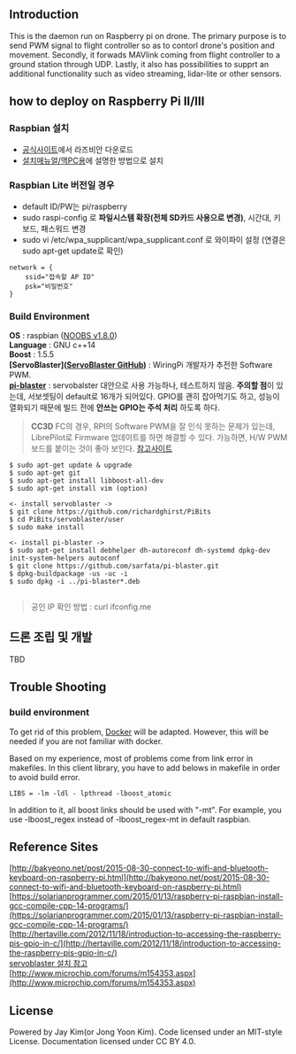 ## Introduction  
  
This is the daemon run on Raspberry pi on drone. The primary purpose is to send PWM signal to flight controller so as to contorl drone's position and movement. Secondly, it forwads MAVlink coming from flight controller to a ground station through UDP. Lastly, it also has possibilities to supprt an additional functionality such as video streaming, lidar-lite or other sensors.  

## how to deploy on Raspberry Pi II/III
  
### Raspbian 설치    
  
  - [공식사이트](https://www.raspberrypi.org/downloads/raspbian/)에서 라즈비안 다운로드  
  - [설치매뉴얼/맥PC용](https://www.raspberrypi.org/documentation/installation/installing-images/mac.md)에 설명한 방법으로 설치   
 
### Raspbian Lite 버전일 경우 
  - default ID/PW는 pi/raspberry
  - sudo raspi-config 로 **파일시스템 확장(전체 SD카드 사용으로 변경)**, 시간대, 키보드, 패스워드 변경 
  - sudo vi /etc/wpa_supplicant/wpa_supplicant.conf 로 와이파이 설정  (연결은 sudo apt-get update로 확인)
  
```  
network = { 
    ssid="접속할 AP ID"
    psk="비밀번호"
}  
```  
### Build Environment  
  
**OS** : raspbian ([NOOBS v1.8.0](https://www.raspberrypi.org/downloads/noobs/))  
**Language** : GNU c++14  
**Boost** : 1.5.5  
**[ServoBlaster]([ServoBlaster GitHub](https://github.com/richardghirst/PiBits/tree/master/ServoBlaster))** : WiringPi 개발자가 추전한 Software PWM.   
**[pi-blaster](https://github.com/sarfata/pi-blaster)** : servobalster 대안으로 사용 가능하나, 테스트하지 않음. **주의할 점**이 있는데, 서보셋팅이 default로 16개가 되어있다. GPIO를 괜히 잡아먹기도 하고, 성능이 열화되기 때문에 빌드 전에 **안쓰는 GPIO는 주석 처리** 하도록 하다.  

> **CC3D** FC의 경우, RPI의 Software PWM을 잘 인식 못하는 문제가 있는데, LibrePilot로 Firmware 업데이트를 하면 해결할 수 있다. 가능하면, H/W PWM보드를 붙이는 것이 좋아 보인다. [참고사이트](http://robotics.stackexchange.com/questions/8965/cc3d-replacing-rc-emitter-with-an-rpi)  
  

```
$ sudo apt-get update & upgrade 
$ sudo apt-get git 
$ sudo apt-get install libboost-all-dev
$ sudo apt-get install vim (option)

<- install servoblaster ->  
$ git clone https://github.com/richardghirst/PiBits 
$ cd PiBits/servoblaster/user 
$ sudo make install

<- install pi-blaster ->  
$ sudo apt-get install debhelper dh-autoreconf dh-systemd dpkg-dev init-system-helpers autoconf  
$ git clone https://github.com/sarfata/pi-blaster.git  
$ dpkg-buildpackage -us -uc -i  
$ sudo dpkg -i ../pi-blaster*.deb  
  

```  

> 공인 IP 확인 방법 : 
> curl ifconfig.me

## 드론 조립 및 개발  

TBD  

## Trouble Shooting  

### build environment  

To get rid of this problem, [Docker](https://www.docker.com/) will be adapted. However, this will be needed if you are not familiar with docker. 

Based on my experience, most of problems come from link error in makefiles. In this client library, you have to add belows in makefile in order to avoid build error. 

	LIBS = -lm -ldl - lpthread -lboost_atomic  
	
In addition to it, all boost links should be used with "-mt". For example, you use -lboost_regex instead of -lboost_regex-mt in default raspbian.
  
## Reference Sites  

[http://bakyeono.net/post/2015-08-30-connect-to-wifi-and-bluetooth-keyboard-on-raspberry-pi.html](http://bakyeono.net/post/2015-08-30-connect-to-wifi-and-bluetooth-keyboard-on-raspberry-pi.html)  
[https://solarianprogrammer.com/2015/01/13/raspberry-pi-raspbian-install-gcc-compile-cpp-14-programs/](https://solarianprogrammer.com/2015/01/13/raspberry-pi-raspbian-install-gcc-compile-cpp-14-programs/)  
[http://hertaville.com/2012/11/18/introduction-to-accessing-the-raspberry-pis-gpio-in-c/](http://hertaville.com/2012/11/18/introduction-to-accessing-the-raspberry-pis-gpio-in-c/)  
[servoblaster 설치 참고](http://cosmosjs.blog.me/220665844005)  
[http://www.microchip.com/forums/m154353.aspx](http://www.microchip.com/forums/m154353.aspx)


## License   
Powered by Jay Kim(or Jong Yoon Kim). Code licensed under an MIT-style License. Documentation licensed under CC BY 4.0.
